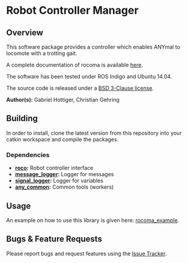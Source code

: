 # Robot Controller Manager

## Overview

This software package provides a controller which enables ANYmal to locomote with a trotting gait.

A complete documentation of rocoma is available [here](http://docs.leggedrobotics.com/rocoma_doc/).

The software has been tested under ROS Indigo and Ubuntu 14.04.

The source code is released under a [BSD 3-Clause license](LICENSE).


**Author(s):** Gabriel Hottiger, Christian Gehring


## Building

In order to install, clone the latest version from this repository into your catkin workspace and compile the packages.

### Dependencies

* **[roco](https://bitbucket.org/leggedrobotics/roco):** Robot controller interface
* **[message_logger](https://bitbucket.org/leggedrobotics/message_logger):** Logger for messages
* **[signal_logger](https://bitbucket.org/leggedrobotics/signal_logger):** Logger for variables
* **[any_common](https://bitbucket.org/leggedrobotics/any_common):** Common tools (workers)
	
## Usage

An example on how to use this library is given here: [rocoma_example](https://bitbucket.org/leggedrobotics/rocoma_example).


## Bugs & Feature Requests

Please report bugs and request features using the [Issue Tracker](https://github.com/ethz-asl/ros_best_practices/issues).
